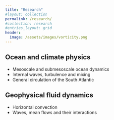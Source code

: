```yaml
---
title: "Research"
#layout: collection
permalink: /research/
#collection: research
#entries_layout: grid
header:
  image: /assets/images/vorticity.png
---
```


## Ocean and climate physics
<!-- <div style="width:350px; float: left">
    {% include video id="" provider="vimeo" %}
</div> -->

- Mesoscale and submesoscale ocean dynamics
- Internal waves, turbulence and mixing
- General circulation of the South Atlantic


## Geophysical fluid dynamics
<!-- <div style="width:350px; float: right">
{% include video id="" provider="youtube" %}
</div> -->

- Horizontal convection
- Waves, mean flows and their interactions




